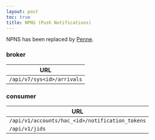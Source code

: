 ```yaml
---
layout: post
toc: true
title: NPNS (Push Notifications)
---
```


NPNS has been replaced by [Penne](/docs/switch/penne).

### broker

| URL                        |
|----------------------------|
| `/api/v7/sys<id>/arrivals` |

### consumer

| URL                                             |
|-------------------------------------------------|
| `/api/v1/accounts/hac_<id>/notification_tokens` |
| `/api/v1/jids`                                  |
